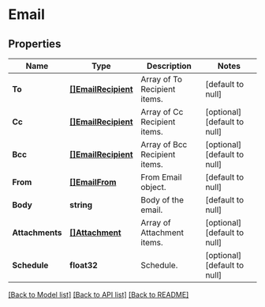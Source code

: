 # Email

## Properties
Name | Type | Description | Notes
------------ | ------------- | ------------- | -------------
**To** | [**[]EmailRecipient**](EmailRecipient.md) | Array of To Recipient items. | [default to null]
**Cc** | [**[]EmailRecipient**](EmailRecipient.md) | Array of Cc Recipient items. | [optional] [default to null]
**Bcc** | [**[]EmailRecipient**](EmailRecipient.md) | Array of Bcc Recipient items. | [optional] [default to null]
**From** | [**[]EmailFrom**](EmailFrom.md) | From Email object. | [default to null]
**Body** | **string** | Body of the email. | [default to null]
**Attachments** | [**[]Attachment**](Attachment.md) | Array of Attachment items. | [optional] [default to null]
**Schedule** | **float32** | Schedule. | [optional] [default to null]

[[Back to Model list]](../README.md#documentation-for-models) [[Back to API list]](../README.md#documentation-for-api-endpoints) [[Back to README]](../README.md)


